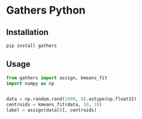 # Gathers Python

## Installation

```bash
pip install gathers
```

## Usage

```python
from gathers import assign, kmeans_fit
import numpy as np


data = np.random.rand(1000, 8).astype(np.float32)
centroids = kmeans_fit(data, 10, 10)
label = assign(data[0], centroids)
```
